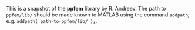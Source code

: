 This is a snapshot of the **ppfem** library by R. Andreev. The path to `ppfem/lib/` should be made known to MATLAB using the command `addpath`, e.g. `addpath('path-to-ppfem/lib/');`.

